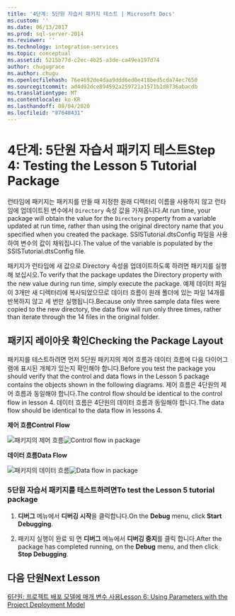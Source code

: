 ```yaml
---
title: '4단계: 5단원 자습서 패키지 테스트 | Microsoft Docs'
ms.custom: ''
ms.date: 06/13/2017
ms.prod: sql-server-2014
ms.reviewer: ''
ms.technology: integration-services
ms.topic: conceptual
ms.assetid: 5215b77d-c2ec-4b25-a3de-ca49ea197d74
author: chugugrace
ms.author: chugu
ms.openlocfilehash: 76e4692de4daa9ddd6ed0e418bed5cda74ec7650
ms.sourcegitcommit: ad4d92dce894592a259721a1571b1d8736abacdb
ms.translationtype: MT
ms.contentlocale: ko-KR
ms.lasthandoff: 08/04/2020
ms.locfileid: "87648431"
---
```

# <a name="step-4-testing-the-lesson-5-tutorial-package"></a><span data-ttu-id="5acea-102">4단계: 5단원 자습서 패키지 테스트</span><span class="sxs-lookup"><span data-stu-id="5acea-102">Step 4: Testing the Lesson 5 Tutorial Package</span></span>
  <span data-ttu-id="5acea-103">런타임에 패키지는 패키지를 만들 때 지정한 원래 디렉터리 이름을 사용하지 않고 런타임에 업데이트된 변수에서 `Directory` 속성 값을 가져옵니다.</span><span class="sxs-lookup"><span data-stu-id="5acea-103">At run time, your package will obtain the value for the `Directory` property from a variable updated at run time, rather than using the original directory name that you specified when you created the package.</span></span> <span data-ttu-id="5acea-104">SSISTutorial.dtsConfig 파일을 사용하여 변수의 값이 채워집니다.</span><span class="sxs-lookup"><span data-stu-id="5acea-104">The value of the variable is populated by the SSISTutorial.dtsConfig file.</span></span>  
  
 <span data-ttu-id="5acea-105">패키지가 런타임에 새 값으로 Directory 속성을 업데이트하도록 하려면 패키지를 실행해 보십시오.</span><span class="sxs-lookup"><span data-stu-id="5acea-105">To verify that the package updates the Directory property with the new value during run time, simply execute the package.</span></span> <span data-ttu-id="5acea-106">예제 데이터 파일이 3개만 새 디렉터리에 복사되었으므로 데이터 흐름이 원래 폴더에 있는 파일 14개를 반복하지 않고 세 번만 실행됩니다.</span><span class="sxs-lookup"><span data-stu-id="5acea-106">Because only three sample data files were copied to the new directory, the data flow will run only three times, rather than iterate through the 14 files in the original folder.</span></span>  
  
## <a name="checking-the-package-layout"></a><span data-ttu-id="5acea-107">패키지 레이아웃 확인</span><span class="sxs-lookup"><span data-stu-id="5acea-107">Checking the Package Layout</span></span>  
 <span data-ttu-id="5acea-108">패키지를 테스트하려면 먼저 5단원 패키지의 제어 흐름과 데이터 흐름에 다음 다이어그램에 표시된 개체가 있는지 확인해야 합니다.</span><span class="sxs-lookup"><span data-stu-id="5acea-108">Before you test the package you should verify that the control and data flows in the Lesson 5 package contains the objects shown in the following diagrams.</span></span> <span data-ttu-id="5acea-109">제어 흐름은 4단원의 제어 흐름과 동일해야 합니다.</span><span class="sxs-lookup"><span data-stu-id="5acea-109">The control flow should be identical to the control flow in lesson 4.</span></span> <span data-ttu-id="5acea-110">데이터 흐름은 4단원의 데이터 흐름과 동일해야 합니다.</span><span class="sxs-lookup"><span data-stu-id="5acea-110">The data flow should be identical to the data flow in lessons 4.</span></span>  
  
 <span data-ttu-id="5acea-111">**제어 흐름**</span><span class="sxs-lookup"><span data-stu-id="5acea-111">**Control Flow**</span></span>  
  
 <span data-ttu-id="5acea-112">![패키지의 제어 흐름](../../2014/tutorials/media/task4lesson2control.gif "패키지의 제어 흐름")</span><span class="sxs-lookup"><span data-stu-id="5acea-112">![Control flow in package](../../2014/tutorials/media/task4lesson2control.gif "Control flow in package")</span></span>  
  
 <span data-ttu-id="5acea-113">**데이터 흐름**</span><span class="sxs-lookup"><span data-stu-id="5acea-113">**Data Flow**</span></span>  
  
 <span data-ttu-id="5acea-114">![패키지의 데이터 흐름](../../2014/tutorials/media/task9lesson1data.gif "패키지의 데이터 흐름")</span><span class="sxs-lookup"><span data-stu-id="5acea-114">![Data flow in package](../../2014/tutorials/media/task9lesson1data.gif "Data flow in package")</span></span>  
  
### <a name="to-test-the-lesson-5-tutorial-package"></a><span data-ttu-id="5acea-115">5단원 자습서 패키지를 테스트하려면</span><span class="sxs-lookup"><span data-stu-id="5acea-115">To test the Lesson 5 tutorial package</span></span>  
  
1.  <span data-ttu-id="5acea-116">**디버그** 메뉴에서 **디버깅 시작**을 클릭합니다.</span><span class="sxs-lookup"><span data-stu-id="5acea-116">On the **Debug** menu, click **Start Debugging**.</span></span>  
  
2.  <span data-ttu-id="5acea-117">패키지 실행이 완료 되 면 **디버그** 메뉴에서 **디버깅 중지**를 클릭 합니다.</span><span class="sxs-lookup"><span data-stu-id="5acea-117">After the package has completed running, on the **Debug** menu, and then click **Stop Debugging**.</span></span>  
  
## <a name="next-lesson"></a><span data-ttu-id="5acea-118">다음 단원</span><span class="sxs-lookup"><span data-stu-id="5acea-118">Next Lesson</span></span>  
 [<span data-ttu-id="5acea-119">6단원: 프로젝트 배포 모델에 매개 변수 사용</span><span class="sxs-lookup"><span data-stu-id="5acea-119">Lesson 6: Using Parameters with the Project Deployment Model</span></span>](../integration-services/lesson-6-using-parameters-with-the-project-deployment-model-in-ssis.md)  
  
  
